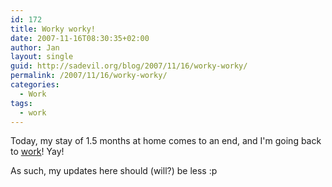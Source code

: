 ```yaml
---
id: 172
title: Worky worky!
date: 2007-11-16T08:30:35+02:00
author: Jan
layout: single
guid: http://sadevil.org/blog/2007/11/16/worky-worky/
permalink: /2007/11/16/worky-worky/
categories:
  - Work
tags:
  - work
---
```

Today, my stay of 1.5 months at home comes to an end, and I'm going back to [work](/2007/10/30/work-the-neverending-story/)! Yay!

As such, my updates here should (will?) be less :p